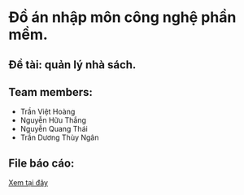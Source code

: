 # Đồ án nhập môn công nghệ phần mềm.
## Đề tài: quản lý nhà sách.

## Team members: 
+ Trần Việt Hoàng
+ Nguyễn Hữu Thắng
+ Nguyễn Quang Thái
+ Trần Dương Thùy Ngân

## File báo cáo: 
[Xem tại đây](https://github.com/hoangtv2000/bookstore_management/blob/master/B%C3%A1o%20C%C3%A1o%20%C4%90%E1%BB%93%20%C3%81n%20CNPM.pdf)
